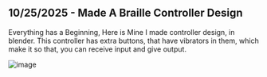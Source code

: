 <!--
  ===================    !!READ THIS NOTICE!!   ====================
  DO NOT edit this file manually. Your changes WILL BE OVERWRITTEN!
  This journal is auto generated and updated by Hack Club Blueprint.
  To edit this file, please edit your journal entries on Blueprint.
  ==================================================================
-->

## 10/25/2025 - Made A Braille Controller Design  

Everything has a Beginning, Here is Mine
I made controller design, in blender. This controller has extra buttons, that have vibrators in them, which make it so that, you can receive input and give output.

![image](https://blueprint.hackclub.com/user-attachments/blobs/proxy/eyJfcmFpbHMiOnsiZGF0YSI6NTM1MCwicHVyIjoiYmxvYl9pZCJ9fQ==--7bb71841fb0c9e19cedbe91e82d8e77381f92a33/image.png)
  

